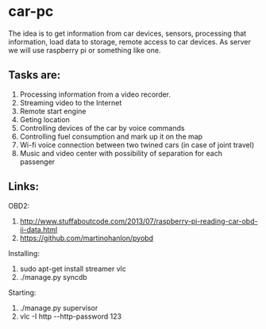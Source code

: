 car-pc
======
The idea is to get information from car devices, sensors, processing that information, load data to storage, remote access to car devices. As server we will use raspberry pi or something like one. 

Tasks are: 
----------
1. Processing information from a video recorder.
2. Streaming video to the Internet
3. Remote start engine
4. Geting location
5. Controlling devices of the car by voice commands
6. Controlling fuel consumption and mark up it on the map
7. Wi-fi voice connection between two twined cars (in case of joint travel)
8. Music and video center with possibility of separation for each passenger


Links:
----------
OBD2:
 1. http://www.stuffaboutcode.com/2013/07/raspberry-pi-reading-car-obd-ii-data.html
 2. https://github.com/martinohanlon/pyobd


Installing:
 1. sudo apt-get install streamer vlc
 2. ./manage.py syncdb

Starting:
 1. ./manage.py supervisor
 2. vlc -I http --http-password 123
